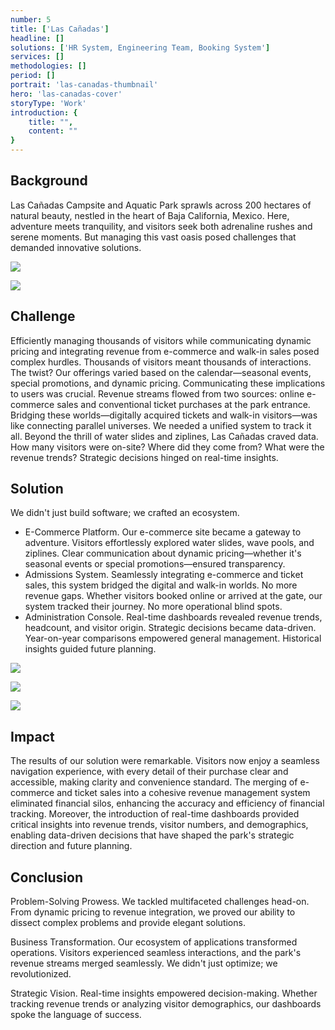 ```yaml
---
number: 5
title: ['Las Cañadas']
headline: []
solutions: ['HR System, Engineering Team, Booking System']
services: []
methodologies: []
period: []
portrait: 'las-canadas-thumbnail'
hero: 'las-canadas-cover'
storyType: 'Work'
introduction: {
    title: "",
    content: ""
}
---
```


## Background

Las Cañadas Campsite and Aquatic Park sprawls across 200 hectares of natural beauty, nestled in the heart of Baja California, Mexico. Here, adventure meets tranquility, and visitors seek both adrenaline rushes and serene moments. But managing this vast oasis posed challenges that demanded innovative solutions.

![](/work/las-canadas-figure-1.jpg)

![](/work/las-canadas-figure-2.jpg)


## Challenge

Efficiently managing thousands of visitors while communicating dynamic pricing and integrating revenue from e-commerce and walk-in sales posed complex hurdles. Thousands of visitors meant thousands of interactions. The twist? Our offerings varied based on the calendar—seasonal events, special promotions, and dynamic pricing. Communicating these implications to users was crucial. Revenue streams flowed from two sources: online e-commerce sales and conventional ticket purchases at the park entrance. Bridging these worlds—digitally acquired tickets and walk-in visitors—was like connecting parallel universes. We needed a unified system to track it all. Beyond the thrill of water slides and ziplines, Las Cañadas craved data. How many visitors were on-site? Where did they come from? What were the revenue trends? Strategic decisions hinged on real-time insights. 

## Solution

We didn't just build software; we crafted an ecosystem. 

* E-Commerce Platform. Our e-commerce site became a gateway to adventure. Visitors effortlessly explored water slides, wave pools, and ziplines. Clear communication about dynamic pricing—whether it's seasonal events or special promotions—ensured transparency.
* Admissions System. Seamlessly integrating e-commerce and ticket sales, this system bridged the digital and walk-in worlds. No more revenue gaps. Whether visitors booked online or arrived at the gate, our system tracked their journey. No more operational blind spots.
* Administration Console. Real-time dashboards revealed revenue trends, headcount, and visitor origin. Strategic decisions became data-driven. Year-on-year comparisons empowered general management. Historical insights guided future planning.

![](/work/las-canadas-figure-3.jpg)

![](/work/las-canadas-figure-4.jpg)

![](/work/las-canadas-figure-5.jpg)

## Impact

The results of our solution were remarkable. Visitors now enjoy a seamless navigation experience, with every detail of their purchase clear and accessible, making clarity and convenience standard. The merging of e-commerce and ticket sales into a cohesive revenue management system eliminated financial silos, enhancing the accuracy and efficiency of financial tracking. Moreover, the introduction of real-time dashboards provided critical insights into revenue trends, visitor numbers, and demographics, enabling data-driven decisions that have shaped the park's strategic direction and future planning.

## Conclusion

Problem-Solving Prowess. We tackled multifaceted challenges head-on. From dynamic pricing to revenue integration, we proved our ability to dissect complex problems and provide elegant solutions.

Business Transformation.  Our ecosystem of applications transformed operations. Visitors experienced seamless interactions, and the park's revenue streams merged seamlessly. We didn't just optimize; we revolutionized.

Strategic Vision. Real-time insights empowered decision-making. Whether tracking revenue trends or analyzing visitor demographics, our dashboards spoke the language of success.